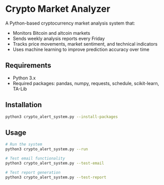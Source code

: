 # Crypto Market Analyzer

A Python-based cryptocurrency market analysis system that:
- Monitors Bitcoin and altcoin markets
- Sends weekly analysis reports every Friday
- Tracks price movements, market sentiment, and technical indicators
- Uses machine learning to improve prediction accuracy over time

## Requirements
- Python 3.x
- Required packages: pandas, numpy, requests, schedule, scikit-learn, TA-Lib

## Installation
```bash
python3 crypto_alert_system.py --install-packages
```

## Usage
```bash
# Run the system
python3 crypto_alert_system.py --run

# Test email functionality
python3 crypto_alert_system.py --test-email

# Test report generation
python3 crypto_alert_system.py --test-report
```
